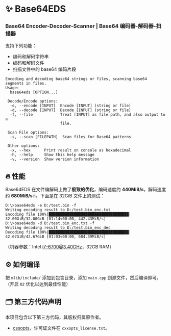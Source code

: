 # ✨ Base64EDS

### Base64 Encoder-Decoder-Scanner | Base64 编码器-解码器-扫描器

支持下列功能：

- 编码和解码字符串
- 编码和解码文件
- 扫描文件中的 base64 编码片段

```
Encoding and decoding base64 strings or files, scanning base64 segments in files.
Usage:
  base64eds [OPTION...]

 Decode/Encode options:
  -e, --encode [INPUT]  Encode [INPUT] (string or file)
  -d, --decode [INPUT]  Decode [INPUT] (string or file)
  -f, --file            Treat [INPUT] as file path, and also output to a
                        file.

 Scan File options:
  -s, --scan [FILEPATH]  Scan files for Base64 patterns

 Other options:
  -x, --hex      Print result on console as hexadecimal
  -h, --help     Show this help message
  -v, --version  Show version information
```

## 🔥 性能

Base64EDS 在文件编解码上做了**极致的优化**，编码速度约 **440MiB/s**，解码速度约 **680MiB/s**🔥。下面是在 32GiB 文件上的测试：

```
D:\>base64eds -e D:/test.bin -f
Writing encoding result to D:/test.bin_enc.txt
Encoding file 100%|███████████████████████████████████| 32.00GiB/32.00GiB [01:14<00:00, 442.43MiB/s]
D:\>base64eds -d D:/test.bin_enc.txt -f
Writing decoding result to D:/test.bin_enc_dec
Decoding file 100%|███████████████████████████████████| 42.67GiB/42.67GiB [01:03<00:00, 684.39MiB/s]
```

（机器参数：Intel i7-6700@3.40GHz，32GB RAM）

## ⚙️ 如何编译

把 `mlib/include/` 添加到包含目录，添加 `main.cpp` 到源文件，然后编译即可。（开启 `O2` 优化以达到最佳性能）


## 🗂 第三方代码声明

本项目包含以下第三方代码，其版权归属原作者。

- [cssopts](https://github.com/jarro2783/cxxopts)，许可证文件在 `cxxopts_license.txt`。